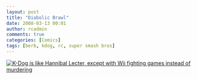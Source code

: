 ```yaml
---
layout: post
title: "Diabolic Brawl"
date: 2008-03-13 00:01
author: rcadmin
comments: true
categories: [Comics]
tags: [berb, kdog, rc, super smash bros]
---
```

<a href="http://bitsmack.com/comics/2008/03/13/diabolic-brawl/"><img src='http://dl.bitsmack.com/uploads/2008/03/20080313.jpg' title='K-Dog is like Hannibal Lecter, except with Wii fighting games instead of murdering' /></a>
